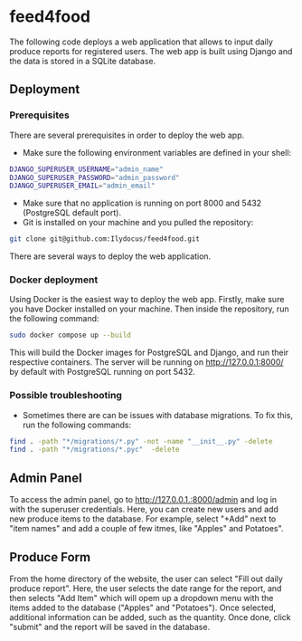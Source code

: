 # feed4food

The following code deploys a web application that allows to input daily produce reports for registered users. 
The web app is built using Django and the data is stored in a SQLite database.

## Deployment

### Prerequisites

There are several prerequisites in order to deploy the web app. 
* Make sure the following environment variables are defined in your shell:
```bash
DJANGO_SUPERUSER_USERNAME="admin_name"
DJANGO_SUPERUSER_PASSWORD="admin_password"
DJANGO_SUPERUSER_EMAIL="admin_email"
```
* Make sure that no application is running on port 8000 and 5432 (PostgreSQL default port).
* Git is installed on your machine and you pulled the repository: 
```bash
git clone git@github.com:Ilydocus/feed4food.git
```


There are several ways to deploy the web application. 

### Docker deployment

Using Docker is the easiest way to deploy the web app.
Firstly, make sure you have Docker installed on your machine.
Then inside the repository, run the following command:
```bash
sudo docker compose up --build
```

This will build the Docker images for PostgreSQL and Django, and run their respective containers.
The server will be running on http://127.0.0.1:8000/ by default with PostgreSQL running on port 5432.

### Possible troubleshooting 
- Sometimes there are can be issues with database migrations.
To fix this, run the following commands:
```bash
find . -path "*/migrations/*.py" -not -name "__init__.py" -delete 
find . -path "*/migrations/*.pyc"  -delete
```

## Admin Panel

To access the admin panel, go to http://127.0.0.1.:8000/admin and log in with the superuser credentials.
Here, you can create new users and add new produce items to the database.
For example, select "+Add" next to "item names" and add a couple of few itmes, like "Apples" and Potatoes". 

## Produce Form

From the home directory of the website, the user can select "Fill out daily produce report". 
Here, the user selects the date range for the report, and then selects "Add Item" which will opem up a dropdown menu with the items added to the database ("Apples" and "Potatoes").
Once selected, additional information can be added, such as the quantity. 
Once done, click "submit" and the report will be saved in the database. 
